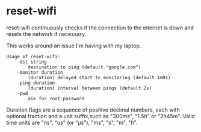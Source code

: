 # reset-wifi
reset-wifi continuously checks if the connection to the internet is down and
resets the network if necessary.

This works around an issue I'm having with my laptop.

    Usage of reset-wifi:
    	-dst string
    		destination to ping (default "google.com")
    	-monitor duration
    		(duration) delayed start to monitoring (default 1m0s)
    	-ping duration
    		(duration) interval between pings (default 2s)
    	-pwd
    		ask for root password

Duration flags are a sequence of positive decimal numbers, each with optional
fraction and a unit suffix,such as "300ms", "1.5h" or "2h45m". Valid time units
are "ns", "us" (or "µs"), "ms", "s", "m", "h".
